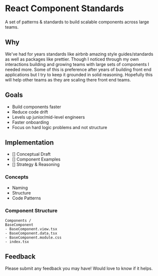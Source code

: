 # React Component Standards
A set of patterns & standards to build scalable components across large teams.

## Why
We've had for years standards like airbnb amazing style guides/standards as well as packages like prettier. Though I noticed through my own interactions building and growing teams with large sets of components I needed more. Some of this is preference after years of building front end applications but I try to keep it grounded in solid reasoning. Hopefully this will help other teams as they are scaling there front end teams.

## Goals
- Build components faster
- Reduce code drift
- Levels up junior/mid-level engineers
- Faster onboarding
- Focus on hard logic problems and not structure


## Implementation

- [] Conceptual Draft
- [] Component Examples
- [] Strategy & Reasoning

### Concepts

- Naming
- Structure
- Code Patterns

### Component Structure

```
Components /
BaseComponent
- BaseComponent.view.tsx 
- BaseComponent.data.tsx
- BaseComponent.module.css
- index.tsx
```


## Feedback
Please submit any feedback you may have! Would love to know if it helps.

